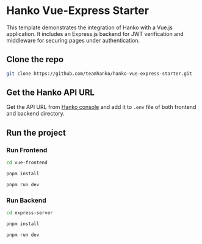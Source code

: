 # Hanko Vue-Express Starter

This template demonstrates the integration of Hanko with a Vue.js application. It includes an Express.js backend for JWT verification and middleware for securing pages under authentication.

## Clone the repo

```bash
git clone https://github.com/teamhanko/hanko-vue-express-starter.git
```

## Get the Hanko API URL

Get the API URL from [Hanko console](https://cloud.hanko.io/) and add it to `.env` file of both frontend and backend directory.

## Run the project

### Run Frontend

```bash
cd vue-frontend
```

```bash
pnpm install
```

```bash
pnpm run dev
```

### Run Backend

```bash
cd express-server
```

```bash
pnpm install
```

```bash
pnpm run dev
```

